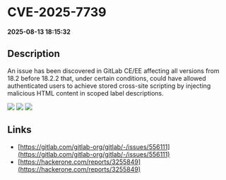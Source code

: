 # CVE-2025-7739

**2025-08-13 18:15:32**

## Description
An issue has been discovered in GitLab CE/EE affecting all versions from 18.2 before 18.2.2 that, under certain conditions, could have allowed authenticated users to achieve stored cross-site scripting by injecting malicious HTML content in scoped label descriptions.

![](https://img.shields.io/static/v1?label=Score&message=8.7&color=red)
![](https://img.shields.io/static/v1?label=Severity&message=HIGH&color=red)
![](https://img.shields.io/static/v1?label=CWE&message=XSS&color=green)

## Links
- [https://gitlab.com/gitlab-org/gitlab/-/issues/556111](https://gitlab.com/gitlab-org/gitlab/-/issues/556111)
- [https://hackerone.com/reports/3255849](https://hackerone.com/reports/3255849)
